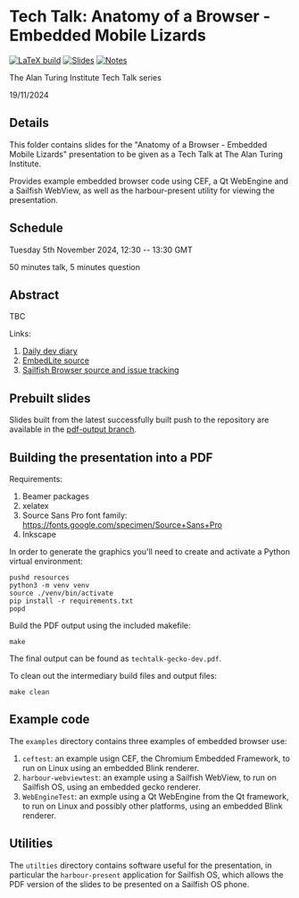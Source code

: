# Tech Talk: Anatomy of a Browser - Embedded Mobile Lizards

[![LaTeX build](../../actions/workflows/pdflatex.yml/badge.svg)](../../actions/workflows/pdflatex.yml)
[![Slides](https://img.shields.io/badge/PDF-Slides-orange.svg?style=flat)](../gh-action-result/pdf-output/techtalk-gecko-dev.pdf)
[![Notes](https://img.shields.io/badge/PDF-Notes-orange.svg?style=flat)](../gh-action-result/pdf-output/notes.pdf)

The Alan Turing Institute Tech Talk series

19/11/2024

## Details

This folder contains slides for the "Anatomy of a Browser - Embedded Mobile Lizards" presentation to be given as a Tech Talk at The Alan Turing Institute.

Provides example embedded browser code using CEF, a Qt WebEngine and a Sailfish WebView, as well as the harbour-present utility for viewing the presentation.

## Schedule

Tuesday 5th November 2024, 12:30 -- 13:30 GMT

50 minutes talk, 5 minutes question

## Abstract

TBC

Links:
1. [Daily dev diary](https://www.flypig.co.uk/gecko)
2. [EmbedLite source](https://github.com/llewelld/gecko-dev)
3. [Sailfish Browser source and issue tracking](https://github.com/sailfishos/sailfish-browser)

## Prebuilt slides

Slides built from the latest successfully built push to the repository are available in the [pdf-output branch](../gh-action-result/pdf-output/techtalk-gecko-dev.pdf).

## Building the presentation into a PDF

Requirements:

1. Beamer packages
2. xelatex
3. Source Sans Pro font family:
   https://fonts.google.com/specimen/Source+Sans+Pro
4. Inkscape

In order to generate the graphics you'll need to create and activate a Python virtual environment:
```
pushd resources
python3 -m venv venv
source ./venv/bin/activate
pip install -r requirements.txt
popd
```

Build the PDF output using the included makefile:
```
make
```

The final output can be found as `techtalk-gecko-dev.pdf`.

To clean out the intermediary build files and output files:
```
make clean
```

## Example code

The `examples` directory contains three examples of embedded browser use:

1. `ceftest`: an example usign CEF, the Chromium Embedded Framework, to run on Linux using an embedded Blink renderer.
2. `harbour-webviewtest`: an example using a Sailfish WebView, to run on Sailfish OS, using an embedded gecko renderer.
3. `WebEngineTest`: an exmple using a Qt WebEngine from the Qt framework, to run on Linux and possibly other platforms, using an embedded Blink renderer.

## Utilities

The `utilties` directory contains software useful for the presentation, in particular the `harbour-present` application for Sailfish OS, which allows the PDF version of the slides to be presented on a Sailfish OS phone.

